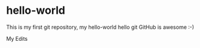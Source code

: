 # hello-world
This is my first git repository, my hello-world hello git
GitHub is awesome :-)

My Edits
